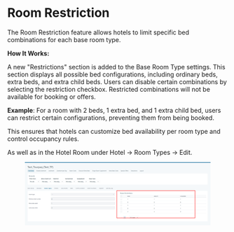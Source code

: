 # Room Restriction

The Room Restriction feature allows hotels to limit specific bed combinations for each base room type.

**How It Works:**

A new "Restrictions" section is added to the Base Room Type settings. This section displays all possible bed configurations, including ordinary beds, extra beds, and extra child beds. Users can disable certain combinations by selecting the restriction checkbox. Restricted combinations will not be available for booking or offers.&#x20;

**Example**: For a room with 2 beds, 1 extra bed, and 1 extra child bed, users can restrict certain configurations, preventing them from being booked.

This ensures that hotels can customize bed availability per room type and control occupancy rules.

As well as in the Hotel Room under Hotel → Room Types → Edit.

<figure><img src="../../../.gitbook/assets/image (3) (2) (1) (1).png" alt=""><figcaption></figcaption></figure>
